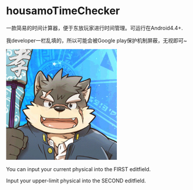# housamoTimeChecker
一款简易的时间计算器，便于东放玩家进行时间管理。可运行在Android4.4+. 

我developer一栏乱填的，所以可能会被Google play保护机制屏蔽，无视即可~

<img width="300" height="300" src="https://github.com/AriizumiKW/housamoTimeChecker/blob/master/README_PIC.jpg"/>

You can input your current physical into the FIRST editfield.

Input your upper-limit physical into the SECOND editfield.
